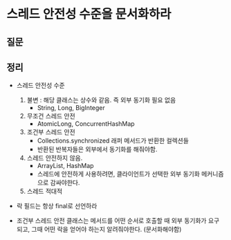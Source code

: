 # 스레드 안전성 수준을 문서화하라

## 질문

## 정리

- 스레드 안전성 수준
  1. 불변 : 해당 클래스는 상수와 같음. 즉 외부 동기화 필요 없음 
     - String, Long, BigInteger
  2. 무조건 스레드 안전
     - AtomicLong, ConcurrentHashMap
  3. 조건부 스레드 안전
     - Collections.synchronized 래퍼 메서드가 반환한 컬렉션들
     - 반환된 반복자들은 외부에서 동기화를 해줘야함.
  4. 스레드 안전하지 않음.
     - ArrayList, HashMap
     - 스레드에 안전하게 사용하려면, 클라이언트가 선택한 외부 동기화 메커니즘으로 감싸야한다.
  5. 스레드 적대적

- 락 필드는 항상 final로 선언하라
- 조건부 스레드 안전 클래스는 메서드를 어떤 순서로 호출할 때 외부 동기화가 요구되고, 그때 어떤 락을 얻어야 하는지 알려줘야한다. (문서화해야함)